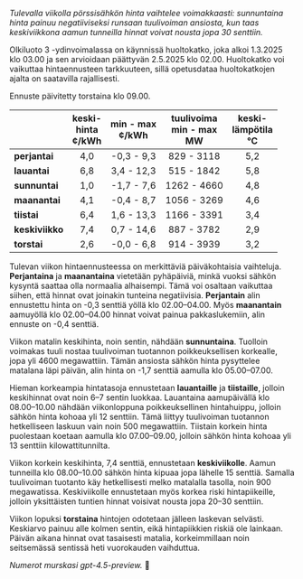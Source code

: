 *Tulevalla viikolla pörssisähkön hinta vaihtelee voimakkaasti: sunnuntaina hinta painuu negatiiviseksi runsaan tuulivoiman ansiosta, kun taas keskiviikkona aamun tunneilla hinnat voivat nousta jopa 30 senttiin.*

Olkiluoto 3 -ydinvoimalassa on käynnissä huoltokatko, joka alkoi 1.3.2025 klo 03.00 ja sen arvioidaan päättyvän 2.5.2025 klo 02.00. Huoltokatko voi vaikuttaa hintaennusteen tarkkuuteen, sillä opetusdataa huoltokatkojen ajalta on saatavilla rajallisesti.

Ennuste päivitetty torstaina klo 09.00.

|           | keski-<br>hinta<br>¢/kWh | min - max<br>¢/kWh | tuulivoima<br>min - max<br>MW | keski-<br>lämpötila<br>°C |
|:----------|:------------------------:|:------------------:|:----------------------------:|:-------------------------:|
| **perjantai** |           4,0            |    -0,3 - 9,3      |         829 - 3118          |            5,2            |
| **lauantai**  |           6,8            |     3,4 - 12,3     |         515 - 1842          |            5,8            |
| **sunnuntai** |           1,0            |    -1,7 - 7,6      |        1262 - 4660          |            4,8            |
| **maanantai** |           4,1            |    -0,4 - 8,7      |        1056 - 3269          |            4,6            |
| **tiistai**   |           6,4            |     1,6 - 13,3     |        1166 - 3391          |            3,4            |
| **keskiviikko**|           7,4            |     0,7 - 14,6     |         887 - 3782          |            2,9            |
| **torstai**   |           2,6            |    -0,0 - 6,8      |         914 - 3939          |            3,2            |

Tulevan viikon hintaennusteessa on merkittäviä päiväkohtaisia vaihteluja. **Perjantaina** ja **maanantaina** vietetään pyhäpäiviä, minkä vuoksi sähkön kysyntä saattaa olla normaalia alhaisempi. Tämä voi osaltaan vaikuttaa siihen, että hinnat ovat joinakin tunteina negatiivisia. **Perjantain** alin ennustettu hinta on -0,3 senttiä yöllä klo 02.00–04.00. Myös **maanantain** aamuyöllä klo 02.00–04.00 hinnat voivat painua pakkaslukemiin, alin ennuste on -0,4 senttiä.

Viikon matalin keskihinta, noin sentin, nähdään **sunnuntaina**. Tuolloin voimakas tuuli nostaa tuulivoiman tuotannon poikkeuksellisen korkealle, jopa yli 4600 megawattiin. Tämän ansiosta sähkön hinta pysyttelee matalana läpi päivän, alin hinta on -1,7 senttiä aamulla klo 05.00–07.00.

Hieman korkeampia hintatasoja ennustetaan **lauantaille** ja **tiistaille**, jolloin keskihinnat ovat noin 6–7 sentin luokkaa. Lauantaina aamupäivällä klo 08.00–10.00 nähdään viikonloppuna poikkeuksellinen hintahuippu, jolloin sähkön hinta kohoaa yli 12 senttiin. Tämä liittyy tuulivoiman tuotannon hetkelliseen laskuun vain noin 500 megawattiin. Tiistain korkein hinta puolestaan koetaan aamulla klo 07.00–09.00, jolloin sähkön hinta kohoaa yli 13 senttiin kilowattitunnilta.

Viikon korkein keskihinta, 7,4 senttiä, ennustetaan **keskiviikolle**. Aamun tunneilla klo 08.00–10.00 sähkön hinta kipuaa jopa lähelle 15 senttiä. Samalla tuulivoiman tuotanto käy hetkellisesti melko matalalla tasolla, noin 900 megawatissa. Keskiviikolle ennustetaan myös korkea riski hintapiikeille, jolloin yksittäisten tuntien hinnat voisivat nousta jopa 20–30 senttiin.

Viikon lopuksi **torstaina** hintojen odotetaan jälleen laskevan selvästi. Keskiarvo painuu alle kolmen sentin, eikä hintapiikkien riskiä ole lainkaan. Päivän aikana hinnat ovat tasaisesti matalia, korkeimmillaan noin seitsemässä sentissä heti vuorokauden vaihduttua.

*Numerot murskasi gpt-4.5-preview.* 💨
